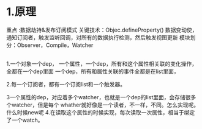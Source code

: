 # 1.原理
重点 :数据劫持&发布订阅模式
关键技术：Objec.defineProperty()
数据变动使，通知订阅者，触发监听回调，对所有的数据执行检测，然后触发视图更新
模块划分：Observer，Compile，Watcher


## 
1.一个对象一个dep，
一个属性，一个dep，所有和这个属性相关联的变化操作，全都在一个dep里面
一个dep，所有和属性关联的事件全都是在list里面，

2.每一个订阅者，都有一个订阅list和一个触发器。

3一个属性的dep，对应着多个watcher，也就是一个dep的list里面，会存储很多个watcher，但是每个
whather就好像是一个读者，不一样，不同。怎么实现呢。什么时候new呢
4.在读取这个属性的时候实现，每次读取一次属性，相当于绑定了一个watch。